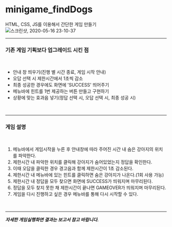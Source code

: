 # minigame_findDogs
HTML, CSS, JS를 이용해서 간단한 게임 만들기
![스크린샷, 2020-05-16 23-10-37](https://user-images.githubusercontent.com/28584275/82121841-010ce900-97cb-11ea-927f-484f86bc8e17.png)
<br>
<hr>
<h3>기존 게임 기획보다 업그레이드 시킨 점</h3>
<br>
<ul> 
  <li> 안내 창 띄우기(진행 별 시간 종료, 게임 시작 안내)</li>
  <li> 오답 선택 시 제한시간에서 1초씩 감소</li>
  <li> 최종 성공한 경우에도 화면에 'SUCCESS' 띄어주기</li>
  <li> 메뉴바에 힌트를 1번 제공하는 버튼 만들고 구현하기</li>
  <li> 상황에 맞는 효과음 넣기(정답 선택 시, 오답 선택 시, 최종 성공 시)</li>
</ul>
<br>
<hr>
<h3>게임 설명</h3>
<br>
<ol>
  <li>메뉴바에서 게임시작을 누른 후 안내창에 따라 주어진 시간 내 숨은 강아지의 위치를 파악한다.</li>
  <li>제한시간 내 파악한 위치를 클릭해 강아지가 숨어있었는지 정답을 확인한다.</li>
  <li>이때 오답을 클릭한 경우 경고음과 함께 제한시간이 1초 감소된다.</li>
  <li>제한시간 내 메뉴바에 있는 힌트를 클릭하면 숨은 강아지가 나온다.(1회 사용 가능)</li>
  <li>제한시간 내 정답을 모두 찾으면 화면에 SUCCESS가 띄워지며 마무리된다.</li>
  <li>정답을 모두 찾지 못한 채 제한시간이 끝나면 GAMEOVER가 띄워지며 마무리된다.</li>
  <li>게임을 다시 진행하고 싶은 경우 메뉴바를 통해 다시 시작할 수 있다.</li>
</ol>
<br>
<hr>
<strong><i>자세한 게임실행화면 결과는 보고서 참고 바랍니다.</i></strong>
